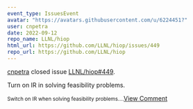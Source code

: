 ```yaml
---
event_type: IssuesEvent
avatar: "https://avatars.githubusercontent.com/u/6224451?"
user: cnpetra
date: 2022-09-12
repo_name: LLNL/hiop
html_url: https://github.com/LLNL/hiop/issues/449
repo_url: https://github.com/LLNL/hiop
---
```


<a href='https://github.com/cnpetra' target='_blank'>cnpetra</a> closed issue <a href='https://github.com/LLNL/hiop/issues/449' target='_blank'>LLNL/hiop#449</a>.

<p>Turn on IR in solving feasibility problems.</p><small>Switch on IR when solving feasibility problems....</small><a href='https://github.com/LLNL/hiop/issues/449' target='_blank'>View Comment</a>